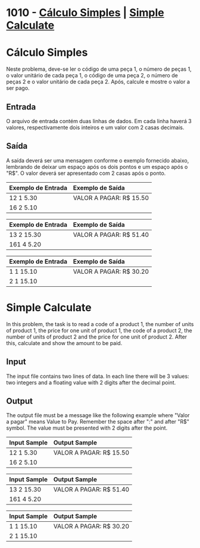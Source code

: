 # 1010 - [Cálculo Simples](#portugues) | [Simple Calculate](#english)

# <a id="portugues"/>  Cálculo Simples

Neste problema, deve-se ler o código de uma peça 1, o número de peças 1, o valor unitário de cada peça 1, o código de uma peça 2, o número de peças 2 e o valor unitário de cada peça 2. Após, calcule e mostre o valor a ser pago.

## Entrada
O arquivo de entrada contém duas linhas de dados. Em cada linha haverá 3 valores, respectivamente dois inteiros e um valor com 2 casas decimais.

## Saída
A saída deverá ser uma mensagem conforme o exemplo fornecido abaixo, lembrando de deixar um espaço após os dois pontos e um espaço após o "R$". O valor deverá ser apresentado com 2 casas após o ponto.


| Exemplo de Entrada   | Exemplo de Saída |
|:--------------|:--------------|
|    12 1 5.30      |  VALOR A PAGAR: R$ 15.50   |
|     16 2 5.10     |   |


| Exemplo de Entrada   | Exemplo de Saída |
|:--------------|:--------------|
|    13 2 15.30      |  VALOR A PAGAR: R$ 51.40   |
|    161 4 5.20    |   |


| Exemplo de Entrada   | Exemplo de Saída |
|:--------------|:--------------|
|    1 1 15.10     |  VALOR A PAGAR: R$ 30.20   |
|    2 1 15.10     |   |

# <a id="english"/> Simple Calculate
In this problem, the task is to read a code of a product 1, the number of units of product 1, the price for one unit of product 1, the code of a product 2, the number of units of product 2 and the price for one unit of product 2. After this, calculate and show the amount to be paid.

## Input

The input file contains two lines of data. In each line there will be 3 values: two integers and a floating value with 2 digits after the decimal point.

## Output

The output file must be a message like the following example where "Valor a pagar" means Value to Pay. Remember the space after ":" and after "R$" symbol. The value must be presented with 2 digits after the point.


| Input Sample   | Output Sample |
|:--------------|:--------------|
|    12 1 5.30      |  VALOR A PAGAR: R$ 15.50   |
|     16 2 5.10     |   |


| Input Sample   | Output Sample |
|:--------------|:--------------|
|    13 2 15.30      |  VALOR A PAGAR: R$ 51.40   |
|    161 4 5.20    |   |


| Input Sample   | Output Sample |
|:--------------|:--------------|
|    1 1 15.10     |  VALOR A PAGAR: R$ 30.20   |
|    2 1 15.10     |   |